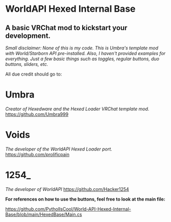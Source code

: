 # WorldAPI Hexed Internal Base

## A basic VRChat mod to kickstart your development.

*Small disclaimer: None of this is my code. This is Umbra's template mod with World/Starborn API pre-installed.*
*Also, I haven't provided examples for everything. Just a few basic things such as toggles, regular buttons, duo buttons, sliders, etc.*

All due credit should go to:
# Umbra
*Creator of Hexedware and the Hexed Loader VRChat template mod.*
https://github.com/Umbra999
# Voids
*The developer of the WorldAPI Hexed Loader port.*
https://github.com/prolificpain
# 1254_
*The developer of WorldAPI*
https://github.com/Hacker1254

**For references on how to use the buttons, feel free to look at the main file:**

https://github.com/PytholIsCool/World-API-Hexed-Internal-Base/blob/main/HexedBase/Main.cs
